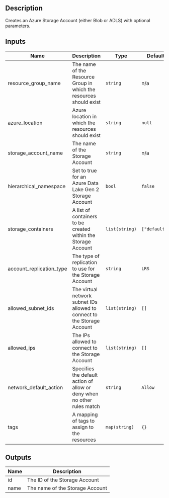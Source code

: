 ## Description

Creates an Azure Storage Account (either Blob or ADLS) with optional parameters.

## Inputs

| Name                     | Description                                                              | Type           | Default       | Required |
|--------------------------|--------------------------------------------------------------------------|----------------|---------------|:--------:|
| resource_group_name      | The name of the Resource Group in which the resources should exist       | `string`       | n/a           |   yes    |
| azure_location           | Azure location in which the resources should exist                       | `string`       | `null`        |    no    |
| storage_account_name     | The name of the Storage Account                                          | `string`       | n/a           |   yes    |
| hierarchical_namespace   | Set to true for an Azure Data Lake Gen 2 Storage Account                 | `bool`         | `false`       |    no    |
| storage_containers       | A list of containers to be created within the Storage Account            | `list(string)` | `["default"]` |    no    |
| account_replication_type | The type of replication to use for the Storage Account                   | `string`       | `LRS`         |    no    |
| allowed_subnet_ids       | The virtual network subnet IDs allowed to connect to the Storage Account | `list(string)` | `[]`          |    no    |
| allowed_ips              | The IPs allowed to connect to the Storage Account                        | `list(string)` | `[]`          |    no    |
| network_default_action   | Specifies the default action of allow or deny when no other rules match  | `string`       | `Allow`       |    no    |
| tags                     | A mapping of tags to assign to the resources                             | `map(string)`  | `{}`          |    no    |

## Outputs

| Name | Description                     |
|------|---------------------------------|
| id   | The ID of the Storage Account   |
| name | The name of the Storage Account |
